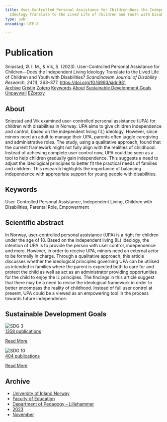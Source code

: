 ```yaml
---
title: User-Controlled Personal Assistance for Children—Does the Independent Living
  Ideology Translate to the Lived Life of Children and Youth with Disabilities?
type: pub
encoding: UTF-8

---
```

<h1>Publication</h1>
<article id="csl-bib-container-ZVK7JDXU" class="csl-bib-container">
  <div class="csl-bib-body"> <div class="csl-entry">Snipstad, Ø. I. M., &#38; Vik, S. (2023). User-Controlled Personal Assistance for Children—Does the Independent Living Ideology Translate to the Lived Life of Children and Youth with Disabilities? <i>Scandinavian Journal of Disability Research</i>, <i>24</i>(1), 363–377. <a href="https://doi.org/10.16993/sjdr.931">https://doi.org/10.16993/sjdr.931</a></div> </div>
  <div class="csl-bib-buttons">
    <a href="#taxonomy-article-ZVK7JDXU" alt="archive" class="csl-bib-button">Archive</a>
    <a href="https://app.cristin.no/results/show.jsf?id=2201946" alt="Cristin" class="csl-bib-button">Cristin</a>
    <a href="http://zotero.org/groups/5881554/items/ZVK7JDXU" alt="Zotero" class="csl-bib-button">Zotero</a>
    <a href="#keywords-article-ZVK7JDXU" alt="keywords" class="csl-bib-button">Keywords</a>
    <a href="#about-article-ZVK7JDXU" alt="about_pub" class="csl-bib-button">About</a>
    <a href="#sdg-article-ZVK7JDXU" alt="sdg" class="csl-bib-button">Sustainable Development Goals</a>
    <a href="https://storage.googleapis.com/jnl-su-j-sjdr-files/journals/1/articles/931/6560a28e47b69.pdf" alt="Unpaywall" class="csl-bib-button">Unpaywall</a>
    <a href="https://storage.googleapis.com/jnl-su-j-sjdr-files/journals/1/articles/931/6560a28e47b69.pdf" alt="EZproxy" class="csl-bib-button">EZproxy</a>
  </div>
  <div id="csl-bib-meta-container-ZVK7JDXU"></div>
</article>
<div id="csl-bib-meta-ZVK7JDXU" class="csl-bib-meta">
  <article id="about-article-ZVK7JDXU" class="about_pub-article">
    <h1>About</h1>
    Snipstad and Vik examined user-controlled personal assistance (UPA) for children with disabilities in Norway. UPA aims to give children independence and control, based on the independent living (IL) ideology. However, since minors need an adult to manage their UPA, parents often juggle caregiving and administrative roles. The study, using a qualitative approach, found that the current framework might not fully align with the realities of childhood. Instead of achieving complete user control now, UPA could be seen as a tool to help children gradually gain independence. This suggests a need to adjust the ideological principles to better fit the practical needs of families and children. This research highlights the importance of balancing independence with appropriate support for young people with disabilities.
  </article>
  <article id="keywords-article-ZVK7JDXU" class="keywords-article">
    <h1>Keywords</h1>
    User-Controlled Personal Assistance, Independent Living, Children with Disabilities, Parental Role, Empowerment
  </article>
  <article id="abstract-article-ZVK7JDXU" class="abstract-article">
    <h1>Scientific abstract</h1>
    In Norway, user-controlled personal assistance (UPA) is a right for children under the age of 18. Based on the independent living (IL) ideology, the intention of UPA is to provide the person with user control, independence and more. However, in order to receive UPA, minors need an external actor to be formally in charge. Through a qualitative approach, this article discusses whether the ideological principles governing UPA can be utilised as intended in families where the parent is expected both to care for and protect the child as well as act as an administrator providing opportunities for the child to enjoy the IL principles. The findings in this article suggest that there may be a need to revise the ideological framework in order to better encompass the reality of childhood. Instead of full user control at present, UPA could be a viewed as an empowering tool in the process towards future independence.
  </article>
  <article id="sdg-article-ZVK7JDXU" class="sdg-article">
    <h1>Sustainable Development Goals</h1>
    <div class="sdg-container"><div id="sdg3" class="sdg">
        <img src="{{< params subfolder >}}images/sdg/sdg03_en.png" class="image" alt="SDG 3">
        <div class="sdg-overlay">
          <a href="{{< params subfolder >}}en/archive/?sdg=3#archive" class="sdg-publication-count"><span>1358</span> publications</a>
          <p><a href="https://sdgs.un.org/goals/goal3" class="sdg-read-more">Read More</a></p>
        </div>
      </div> <div id="sdg10" class="sdg">
        <img src="{{< params subfolder >}}images/sdg/sdg10_en.png" class="image" alt="SDG 10">
        <div class="sdg-overlay">
          <a href="{{< params subfolder >}}en/archive/?sdg=10#archive" class="sdg-publication-count"><span>404</span> publications</a>
          <p><a href="https://sdgs.un.org/goals/goal10" class="sdg-read-more">Read More</a></p>
        </div>
      </div></div>
  </article>
  <article id="taxonomy-article-ZVK7JDXU" class="taxonomy-article">
    <h1>Archive</h1>
    <ul>
      <li><a href="{{< params subfolder >}}en/archive/?key=3DCRN523">University of Inland Norway</a></li>
      <li><a href="{{< params subfolder >}}en/archive/?key=WYNZA47F">Faculty of Education</a></li>
      <li><a href="{{< params subfolder >}}en/archive/?key=L8MA547R">Department of Pedagogy – Lillehammer</a></li>
      <li><a href="{{< params subfolder >}}en/archive/?key=X7DWC6UD">2023</a></li>
      <li><a href="{{< params subfolder >}}en/archive/?key=DVPNSX4X">November</a></li>
    </ul>
  </article>
</div>
